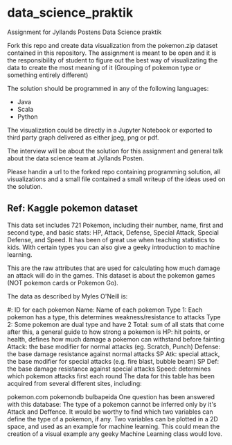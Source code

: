 # data_science_praktik
Assignment for Jyllands Postens Data Science praktik

Fork this repo and create data visualization from the pokemon.zip dataset contained in this repository. The assignment is meant to be open and it is the responsibility of student to figure out the best way of visualizating the data to create the most meaning of it (Grouping of pokemon type or something entirely different)

The solution should be programmed in any of the following languages:
- Java
- Scala
- Python

The visualization could be directly in a Jupyter Notebook or exported to third party graph delivered as either jpeg, png or pdf. 

The interview will be about the solution for this assignment and general talk about the data science team at Jyllands Posten. 

Please handin a url to the forked repo containing programming solution, all visualizations and a small file contained a small writeup of the ideas used on the solution.

## Ref: Kaggle pokemon dataset

This data set includes 721 Pokemon, including their number, name, first and second type, and basic stats: HP, Attack, Defense, Special Attack, Special Defense, and Speed. It has been of great use when teaching statistics to kids. With certain types you can also give a geeky introduction to machine learning.

This are the raw attributes that are used for calculating how much damage an attack will do in the games. This dataset is about the pokemon games (NOT pokemon cards or Pokemon Go).

The data as described by Myles O'Neill is:

#: ID for each pokemon
Name: Name of each pokemon
Type 1: Each pokemon has a type, this determines weakness/resistance to attacks
Type 2: Some pokemon are dual type and have 2
Total: sum of all stats that come after this, a general guide to how strong a pokemon is
HP: hit points, or health, defines how much damage a pokemon can withstand before fainting
Attack: the base modifier for normal attacks (eg. Scratch, Punch)
Defense: the base damage resistance against normal attacks
SP Atk: special attack, the base modifier for special attacks (e.g. fire blast, bubble beam)
SP Def: the base damage resistance against special attacks
Speed: determines which pokemon attacks first each round
The data for this table has been acquired from several different sites, including:

pokemon.com
pokemondb
bulbapeida
One question has been answered with this database: The type of a pokemon cannot be inferred only by it's Attack and Deffence. It would be worthy to find which two variables can define the type of a pokemon, if any. Two variables can be plotted in a 2D space, and used as an example for machine learning. This could mean the creation of a visual example any geeky Machine Learning class would love.
